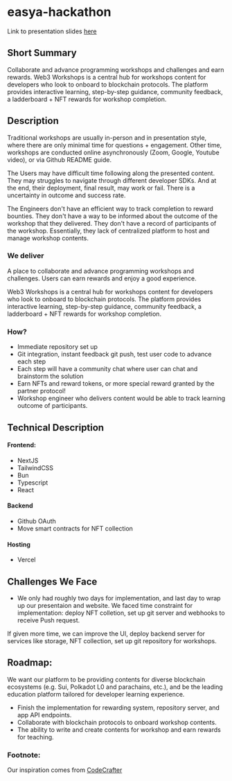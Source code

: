 # easya-hackathon

Link to presentation slides [here](https://www.canva.com/design/DAGGyDY6wiQ/YqJMgR_3GSMkEZmiBkJBVg/edit?utm_content=DAGGyDY6wiQ&utm_campaign=designshare&utm_medium=link2&utm_source=sharebutton)
## Short Summary

Collaborate and advance programming workshops and challenges and earn rewards. Web3 Workshops is a central hub for workshops content for developers who look to onboard to blockchain protocols. The platform provides interactive learning, step-by-step guidance, community feedback, a ladderboard + NFT rewards for workshop completion.

## Description

Traditional workshops are usually in-person and in presentation style, where there are only minimal time for questions + engagement. Other time, workshops are conducted online asynchronously (Zoom, Google, Youtube video), or via Github README guide.

The Users may have difficult time following along the presented content. They may struggles to navigate through different developer SDKs. And at the end, their deployment, final result, may work or fail. There is a uncertainty in  outcome and success rate.

The Engineers don't have an efficient way to track completion to reward bounties. They don't have a way to be informed about the outcome of the workshop that they delivered. They don't have a record of participants of the workshop. Essentially, they lack of centralized platform to host and manage workshop contents.

### We deliver

A place to collaborate and advance programming workshops and challenges. Users can earn rewards and enjoy a good experience.

Web3 Workshops is a central hub for workshops content for developers who look to onboard to blockchain protocols. The platform provides interactive learning, step-by-step guidance, community feedback, a ladderboard + NFT rewards for workshop completion.

### How?

- Immediate repository set up
- Git integration, instant feedback git push, test user code to advance each step
- Each step will have a community chat where user can chat and brainstorm the solution
- Earn NFTs and reward tokens, or more special reward granted by the partner protocol!
- Workshop engineer who delivers content would be able to track learning outcome of participants.

## Technical Description

#### Frontend:
- NextJS
- TailwindCSS
- Bun
- Typescript
- React

#### Backend

- Github OAuth
- Move smart contracts for NFT collection

#### Hosting
- Vercel


## Challenges We Face
- We only had roughly two days for implementation, and last day to wrap up our presentaion and website. We faced time constraint for implementation: deploy NFT colletion, set up git server and webhooks to receive Push request.


If given more time, we can improve the UI, deploy backend server for services like storage, NFT collection, set up git repository for workshops.

## Roadmap:
We want our platform to be providing contents for diverse blockchain ecosystems (e.g. Sui, Polkadot L0 and parachains, etc.), and be the leading education platform tailored for developer learning experience.

- Finish the implementation for rewarding system, repository server, and app API endpoints.
- Collaborate with blockchain protocols to onboard workshop contents.
- The ability to write and create contents for workshop and earn rewards for teaching.


### Footnote:
Our inspiration comes from [CodeCrafter](https://codecrafters.io/)
